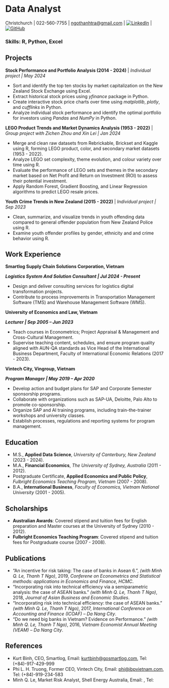 # Data Analyst
Christchurch | 022-560-7755 | ngothanhtra@gmail.com | [![LinkedIn](https://i.sstatic.net/gVE0j.png)](https://www.linkedin.com/in/thanh-tra-ngo-71a23b3b/) | [![GitHub](https://i.sstatic.net/tskMh.png)](https://camellia912.github.io/portfolio/)

### Skills: R, Python, Excel

## Projects
**Stock Performance and Portfolio Analysis (2014 - 2024)** | _Individual project | May 2024_
- Sort and identify the top ten stocks by market capitalization on the New Zealand Stock Exchange using Excel.
- Extract historical stock prices using *yfinance* package in Python.
- Create interactive stock price charts over time using *matplotlib*, *plotly*, and *cufflinks* in Python.
- Analyze individual stock performance and identify the optimal portfolio for investors using *Pandas* and *NumPy* in Python.

**LEGO Product Trends and Market Dynamics Analysis (1953 - 2022)** | _Group project with Zichen Zhou and Xin Lei | Jan 2024_
- Merge and clean raw datasets from Rebrickable, Brickset and Kaggle using R, forming LEGO product, color, and secondary market datasets (1953 - 2022).
- Analyze LEGO set complexity, theme evolution, and colour variety over time using R. 
- Evaluate the performance of LEGO sets and themes in the secondary market based on Net Profit and Return on Investment (ROI) to assess their potential investment.
- Apply Random Forest, Gradient Boosting, and Linear Regression algorithms to predict LEGO resale prices.

**Youth Crime Trends in New Zealand (2015 - 2022)** | _Individual project | Sep 2023_
- Clean, summarize, and visualize trends in youth offending data compared to general offender population from New Zealand Police using R.
- Examine youth offender profiles by gender, ethnicity and and crime behavior using R.

## Work Experience
**Smartlog Supply Chain Solutions Corporation, Vietnam**

***Logistics System And Solution Consultant | Jul 2024 - Present*** 
- Design and deliver consulting services for logistics digital transformation projects.
- Contribute to process improvements in Transportation Management Software (TMS) and Warehouse Management Software (WMS).

**University of Economics and Law, Vietnam**

***Lecturer | Sep 2005 – Jun 2023***
- Teach courses in Econometrics; Project Appraisal & Management and Cross-Cultural Management.
- Supervise teaching content, schedules, and ensure program quality aligned with AUN-QA standards as Vice Head of the International Business Department, Faculty of International Economic Relations (2017 - 2023).

**Vintech City, Vingroup, Vietnam**

***Program Manager | May 2019 – Apr 2020***
- Develop action and budget plans for SAP and Corporate Semester sponsorship programs.
- Collaborate with organizations such as SAP-UA, Deloitte, Palo Alto to promote co-sponsorship.
- Organize SAP and AI training programs, including train-the-trainer workshops and university classes. 
- Establish processes, regulations and reporting systems for program management.

## Education
- M.S., **Applied Data Science**, _University of Canterbury, New Zealand_ (2023 - 2024).
- M.A., **Financial Economics**, _The University of Sydney, Australia_ (2011 - 2012).
- Postgraduate Certificate, **Applied Economics and Public Policy**, _Fulbright Economics Teaching Program, Vietnam_ (2007 - 2008).
- B.A., **International Business**, _Faculty of Economics, Vietnam National University_ (2001 - 2005).

## Scholarships
- **Australian Awards**: Covered stipend and tuition fees for English preparation and Master courses at the University of Sydney (2010 - 2012).
- **Fulbright Economics Teaching Program**: Covered stipend and tuition fees for Postgraduate course (2007 - 2008).

## Publications
- “An incentive for risk taking: The case of banks in Asean 6.”, _(with Minh Q. Le, Thanh T Ngo)_, 2019, _Conferene on Econometrics and Statistical methods: applications in Economics and Finance, HCMC_.
- “Incorporating risk into technical efficiency via a semiparametric analysis: the case of ASEAN banks.” _(with Minh Q. Le, Thanh T Ngo)_, 2018, _Journal of Asian Business and Economic Studies_.
- “Incorporating risk into technical efficiency: the case of ASEAN banks.” _(with Minh Q. Le, Thanh T Ngo)_, 2017, _International Conference on Accounting and Finance (ICOAF) – Da Nang City_.
- “Do we need big banks in Vietnam? Evidence on Performance.” _(with Minh Q. Le, Thanh T Ngo)_, 2016, _Vietnam Economist Annual Meeting (VEAM) – Da Nang City_.

## References
- Kurt Binh, CEO, Smartlog, Email: kurtbinh@gosmartlog.com, Tel: (+84)-917-429-999
- Phi L. H. Truong, Former CEO, Vintech City, Email: phi@ibpvietnam.com, Tel: (+84)-919-234-583
- Minh Q. Le, Market Risk Analyst, Shell Energy Australia, Email: , Tel:

